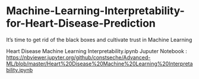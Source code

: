 # Machine-Learning-Interpretability-for-Heart-Disease-Prediction
It’s time to get rid of the black boxes and cultivate trust in Machine Learning

Heart Disease Machine Learning Interpretability.ipynb
Juputer Notebook : https://nbviewer.jupyter.org/github/constseche/Advanced-ML/blob/master/Heart%20Disease%20Machine%20Learning%20Interpretability.ipynb
